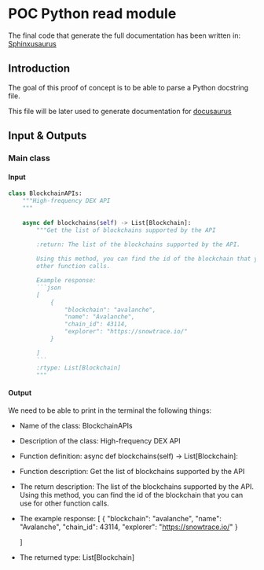 # POC Python read module

The final code that generate the full documentation has been written in: [Sphinxusaurus](https://github.com/Clarensia/Sphinxusaurus)

## Introduction

The goal of this proof of concept is to be able to parse a Python docstring file.

This file will be later used to generate documentation for [docusaurus](https://docusaurus.io/)

## Input & Outputs

### Main class

#### Input

```python
class BlockchainAPIs:
    """High-frequency DEX API
    """
 
    async def blockchains(self) -> List[Blockchain]:
        """Get the list of blockchains supported by the API

        :return: The list of the blockchains supported by the API.
        
        Using this method, you can find the id of the blockchain that you can use for
        other function calls.

        Example response:
        ```json
        [
            {
                "blockchain": "avalanche",
                "name": "Avalanche",
                "chain_id": 43114,
                "explorer": "https://snowtrace.io/"
            }

        ]
        ```
        :rtype: List[Blockchain]
        """
```
#### Output

We need to be able to print in the terminal the following things:
- Name of the class: BlockchainAPIs
- Description of the class: High-frequency DEX API
- Function definition: async def blockchains(self) -> List[Blockchain]:
- Function description: Get the list of blockchains supported by the API
- The return description: The list of the blockchains supported by the API.
                          Using this method, you can find the id of the blockchain that you can use for
                          other function calls.
- The example response:
  [
      {
          "blockchain": "avalanche",
          "name": "Avalanche",
          "chain_id": 43114,
          "explorer": "https://snowtrace.io/"
      }

  ]
- The returned type: List\[Blockchain\]

